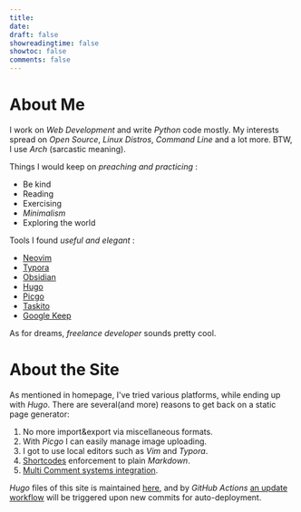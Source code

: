 ```yaml
---
title:
date:
draft: false
showreadingtime: false
showtoc: false
comments: false
---
```


# About Me

I work on *Web Development* and write *Python* code mostly. My interests spread on *Open Source*, *Linux Distros*,
*Command Line* and a lot more. BTW, I use *Arch* (sarcastic meaning).

Things I would keep on *preaching and practicing* :

- Be kind
- Reading
- Exercising
- *Minimalism*
- Exploring the world

Tools I found *useful and elegant* :

- [Neovim](https://neovim.io/)
- [Typora](https://typora.io/)
- [Obsidian](https://obsidian.md/)
- [Hugo](https://gohugo.io/)
- [Picgo](https://picgo.github.io/PicGo-Doc/en/guide/#picgo-is-here)
- [Taskito](https://taskito.io/)
- [Google Keep](https://keep.google.com/)

As for dreams, *freelance developer* sounds pretty cool.

# About the Site

As mentioned in homepage, I've tried various platforms, while ending up with *Hugo*.
There are several(and more) reasons to get back on a static page generator:

1. No more import&export via miscellaneous formats.
1. With *Picgo* I can easily manage image uploading.
1. I got to use local editors such as *Vim* and *Typora*.
1. [Shortcodes](https://gohugo.io/content-management/shortcodes/) enforcement to plain *Markdown*.
1. [Multi Comment systems integration](https://gohugo.io/content-management/comments/#alternatives).

*Hugo* files of this site is maintained [here](https://github.com/iamgodot/godot-blog), and by *GitHub Actions*
[an update workflow](https://github.com/iamgodot/godot-blog/blob/master/.github/workflows/update.yml)
will be triggered upon new commits for auto-deployment.
